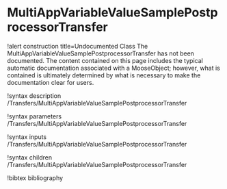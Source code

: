 <!-- MOOSE Documentation Stub: Remove this when content is added. -->

# MultiAppVariableValueSamplePostprocessorTransfer

!alert construction title=Undocumented Class
The MultiAppVariableValueSamplePostprocessorTransfer has not been documented. The content contained on this page includes the
typical automatic documentation associated with a MooseObject; however, what is contained is
ultimately determined by what is necessary to make the documentation clear for users.

!syntax description /Transfers/MultiAppVariableValueSamplePostprocessorTransfer

!syntax parameters /Transfers/MultiAppVariableValueSamplePostprocessorTransfer

!syntax inputs /Transfers/MultiAppVariableValueSamplePostprocessorTransfer

!syntax children /Transfers/MultiAppVariableValueSamplePostprocessorTransfer

!bibtex bibliography
